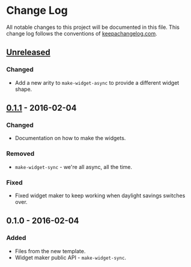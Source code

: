 # Change Log
All notable changes to this project will be documented in this file. This change log follows the conventions of [keepachangelog.com](http://keepachangelog.com/).

## [Unreleased][unreleased]
### Changed
- Add a new arity to `make-widget-async` to provide a different widget shape.

## [0.1.1] - 2016-02-04
### Changed
- Documentation on how to make the widgets.

### Removed
- `make-widget-sync` - we're all async, all the time.

### Fixed
- Fixed widget maker to keep working when daylight savings switches over.

## 0.1.0 - 2016-02-04
### Added
- Files from the new template.
- Widget maker public API - `make-widget-sync`.

[unreleased]: https://github.com/your-name/twig/compare/0.1.1...HEAD
[0.1.1]: https://github.com/your-name/twig/compare/0.1.0...0.1.1
